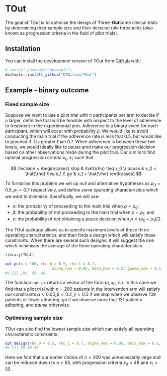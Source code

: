 
<!-- README.md is generated from README.Rmd. Please edit that file -->

# TOut

<!-- badges: start -->
<!-- badges: end -->

The goal of TOut is to optimise the design of **T**hree-**Out**come
clinical trials by determining their sample size and their decision rule
thresholds (also known as progression criteria in the field of pilot
trials).

## Installation

You can install the development version of TOut from
[GitHub](https://github.com/) with:

``` r
# install.packages("devtools")
devtools::install_github("DTWilson/TOut")
```

## Example - binary outcome

### Fixed sample size

Suppose we want to use a pilot trial with $n$ participants per arm to
decide if a larger, definitive trial will be feasible with respect to
the level of adherence to treatment in the experimental arm. Adherence
is a binary event for each participant, which will occur with
probability $\rho$. We would like to avoid conducting the main trial if
the adherence rate is less that 0.5, but would like to proceed if it is
greater than 0.7. When adherence is between these two levels, we would
ideally like to pause amd make our progression decision based on other
observations made during the pilot trial. Our aim is to find optimal
progression criteria $x_0, x_1$ such that

$$
Decision =
\begin{cases}
 stop    & \hat{\rho} \leq x_0 \\
 pause   & x_0 < \hat{\rho} \leq x_1 \\
 go      & x_1 < \hat{\rho}
 \end{cases}       
$$

To formalise this problem we set up null and alternative hypotheses as
$\rho_0 = 0.5, \rho_1 = 0.7$ respectively, and define some operating
characteristics which we want to minimise. Specifically, we will use:

-   $\alpha$: the probability of proceeding to the main trial when
    $\rho = \rho_0$;
-   $\beta$: the probability of not proceeding to the main trial when
    $\rho = \rho_1$; and
-   $\gamma$: the probability of not obtaining a $pause$ decision when
    $\rho = (\rho_0 + \rho_1)/2$.

The TOut package allows us to specify maximum levels of these three
operating characteristics, and then finds a design which will satisfy
these constraints. When there are several such designs, it will suggest
the one which minimises the average of the three operating
characteristics.

``` r
library(TOut)

opt_pc(n = 100, rho_0 = 0.5, rho_1 = 0.7,
                     alpha_nom = 0.05, beta_nom = 0.2, gamma_nom = 0.5)
#> [1] 100  56  68
```

The function `opt_pc` returns a vector of the form $(n, x_0, x_1)$. In
this case we find that a pilot trial with $n = 200$ patients in the
intervention arm will satisfy our constraints
$\alpha < 0.05, \beta < 0.2, \gamma < 0.5$ if we $stop$ when we observe
109 patients or fewer adhering, $go$ if we observe more that 131
patients adhering, and $pause$ otherwise.

### Optimising sample size

TOut can also find the lowest sample size which can satisfy all
operating characteristic constraints:

``` r
opt_design(rho_0 = 0.5, rho_1 = 0.7, alpha_nom = 0.05, beta_nom = 0.1, gamma_nom = 0.5)
#> [1] 85 48 55
```

Here we find that our earlier choice of $n = 200$ was unnecessarily
large and can be reduced down to $n = 85$, with progression criteria
$x_0 = 48$ and $x_1 = 55$ .
